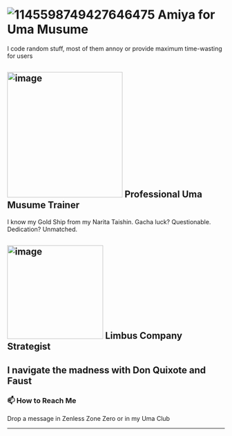 # ![1145598749427646475](https://github.com/KurtVelasco/ArknightPTS/assets/124945749/ab42262f-26a1-453b-9cdb-b06de373acb8) Amiya for Uma Musume


I code random stuff, most of them annoy or provide maximum time-wasting for users


## <img width="267" height="291" alt="image" src="https://github.com/user-attachments/assets/0ba58139-ffd7-4257-ac2c-8c707d38060c" /> Professional Uma Musume Trainer
I know my Gold Ship from my Narita Taishin. Gacha luck? Questionable. Dedication? Unmatched.

## <img width="222" height="217" alt="image" src="https://github.com/user-attachments/assets/050013ed-becd-480d-a0c6-56f53a96d7fe" /> Limbus Company Strategist
I navigate the madness with Don Quixote and Faust
---
### 📫 How to Reach Me
Drop a message in Zenless Zone Zero or in my Uma Club

---






